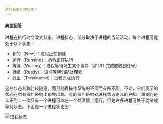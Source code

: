 ```yaml
---
进程有哪几种状态？
---
```


#### 典型回答

进程在执行时会改变状态。进程状态，部分取决于进程的当前活动。每个进程可能处于以下状态：

* 新的（New）：进程正在创建
* 运行（Running）：指令正在执行
* 等待（Waiting）：进程等待发生某个事件（如 I/O 完成或收到信号）
* 就绪（Ready）：进程等待分配处理器
* 终止（Terminated）：进程完成执行

这些状态名称比较随意，而且随着操作系统的不同而有所不同。不过，它们表示的状态在所有操作系统上都会出现。有的操作系统对进程状态定义的更细。重要的是认识到：一次只有一个进程可以在一个处理器上运行，但是许多进程可处于就绪或等待状态。下面是一个进程状态图：



![进程状态](/Users/omooo/Downloads/操作系统/进程状态.jpg)